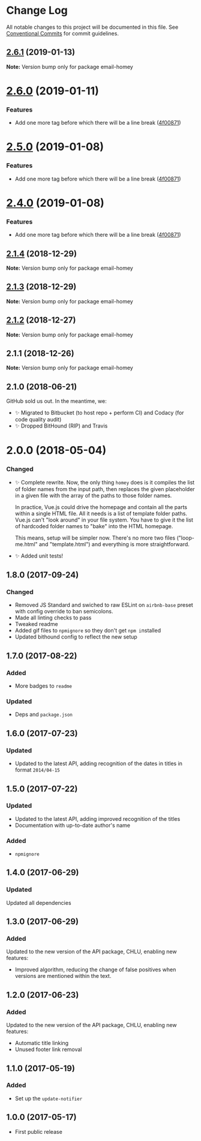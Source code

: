 # Change Log

All notable changes to this project will be documented in this file.
See [Conventional Commits](https://conventionalcommits.org) for commit guidelines.

## [2.6.1](https://bitbucket.org/codsen/codsen/src/master/packages/email-homey/compare/email-homey@2.6.0...email-homey@2.6.1) (2019-01-13)

**Note:** Version bump only for package email-homey





# [2.6.0](https://bitbucket.org/codsen/codsen/src/master/packages/email-homey/compare/email-homey@2.1.4...email-homey@2.6.0) (2019-01-11)

### Features

- Add one more tag before which there will be a line break ([4f00871](https://bitbucket.org/codsen/codsen/src/master/packages/email-homey/commits/4f00871))

# [2.5.0](https://bitbucket.org/codsen/codsen/src/master/packages/email-homey/compare/email-homey@2.1.4...email-homey@2.5.0) (2019-01-08)

### Features

- Add one more tag before which there will be a line break ([4f00871](https://bitbucket.org/codsen/codsen/src/master/packages/email-homey/commits/4f00871))

# [2.4.0](https://bitbucket.org/codsen/codsen/src/master/packages/email-homey/compare/email-homey@2.1.4...email-homey@2.4.0) (2019-01-08)

### Features

- Add one more tag before which there will be a line break ([4f00871](https://bitbucket.org/codsen/codsen/src/master/packages/email-homey/commits/4f00871))

## [2.1.4](https://bitbucket.org/codsen/codsen/src/master/packages/email-homey/compare/email-homey@2.1.3...email-homey@2.1.4) (2018-12-29)

**Note:** Version bump only for package email-homey

## [2.1.3](https://bitbucket.org/codsen/codsen/src/master/packages/email-homey/compare/email-homey@2.1.2...email-homey@2.1.3) (2018-12-29)

**Note:** Version bump only for package email-homey

## [2.1.2](https://bitbucket.org/codsen/codsen/src/master/packages/email-homey/compare/email-homey@2.1.1...email-homey@2.1.2) (2018-12-27)

**Note:** Version bump only for package email-homey

## 2.1.1 (2018-12-26)

**Note:** Version bump only for package email-homey

## 2.1.0 (2018-06-21)

GitHub sold us out. In the meantime, we:

- ✨ Migrated to Bitbucket (to host repo + perform CI) and Codacy (for code quality audit)
- ✨ Dropped BitHound (RIP) and Travis

# 2.0.0 (2018-05-04)

### Changed

- ✨ Complete rewrite. Now, the only thing `homey` does is it compiles the list of folder names from the input path, then replaces the given placeholder in a given file with the array of the paths to those folder names.

  In practice, Vue.js could drive the homepage and contain all the parts within a single HTML file. All it needs is a list of template folder paths. Vue.js can't "look around" in your file system. You have to give it the list of hardcoded folder names to "bake" into the HTML homepage.

  This means, setup will be simpler now. There's no more two files ("loop-me.html" and "template.html") and everything is more straightforward.

- ✨ Added unit tests!

## 1.8.0 (2017-09-24)

### Changed

- Removed JS Standard and swiched to raw ESLint on `airbnb-base` preset with config override to ban semicolons.
- Made all linting checks to pass
- Tweaked readme
- Added gif files to `npmignore` so they don't get `npm i`nstalled
- Updated bithound config to reflect the new setup

## 1.7.0 (2017-08-22)

### Added

- More badges to `readme`

### Updated

- Deps and `package.json`

## 1.6.0 (2017-07-23)

### Updated

- Updated to the latest API, adding recognition of the dates in titles in format `2014/04-15`

## 1.5.0 (2017-07-22)

### Updated

- Updated to the latest API, adding improved recognition of the titles
- Documentation with up-to-date author's name

### Added

- `npmignore`

## 1.4.0 (2017-06-29)

### Updated

Updated all dependencies

## 1.3.0 (2017-06-29)

### Added

Updated to the new version of the API package, CHLU, enabling new features:

- Improved algorithm, reducing the change of false positives when versions are mentioned within the text.

## 1.2.0 (2017-06-23)

### Added

Updated to the new version of the API package, CHLU, enabling new features:

- Automatic title linking
- Unused footer link removal

## 1.1.0 (2017-05-19)

### Added

- Set up the `update-notifier`

## 1.0.0 (2017-05-17)

- First public release

